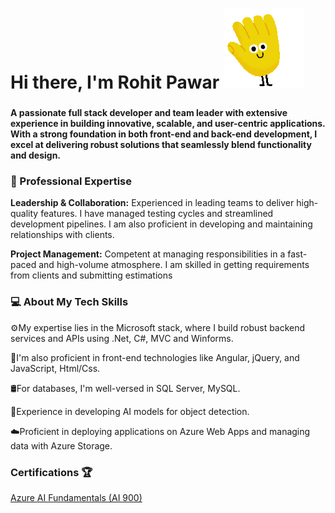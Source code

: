 
<h1> Hi there, I'm Rohit Pawar <img src="https://github.com/raw-hitt/raw-hitt/blob/main/Wave.gif" /></h1>

###

<b>
  A passionate full stack developer and team leader with extensive experience in building innovative, scalable, and user-centric applications.
With a strong foundation in both front-end and back-end development, I excel at delivering robust solutions that seamlessly blend functionality and design.
</b>


###


<h3>🌟 Professional Expertise</h3>


<b>Leadership & Collaboration:</b> Experienced in leading teams to deliver high-quality features. I have managed testing cycles and streamlined development pipelines. I am also proficient in developing and maintaining relationships with clients.

<b>Project Management:</b> Competent at managing responsibilities in a fast-paced and high-volume atmosphere. I am skilled in getting requirements from clients and submitting estimations


<h3>💻 About My Tech Skills</h3>



⚙️My expertise lies in the Microsoft stack, where I build robust backend services and APIs using .Net, C#, MVC and Winforms. 

🧩I'm also proficient in front-end technologies like Angular, jQuery, and JavaScript, Html/Css.

🛢️For databases, I'm well-versed in SQL Server, MySQL.

🤖Experience in developing AI models for object detection.

☁️Proficient in deploying applications on Azure Web Apps and managing data with Azure Storage.


<h3>Certifications 🏆</h3>


 <a href ="Azure AI Fundamentals">Azure AI Fundamentals (AI 900) </a>

